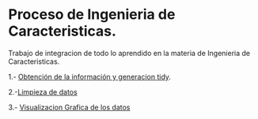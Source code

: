 # Proceso de Ingenieria de Caracteristicas.
Trabajo de integracion de todo lo aprendido en la materia de Ingenieria de Caracteristicas.

1.- [Obtención de la información y generacion tidy](https://github.com/benjalm21/ProyectoFinal_IC/blob/main/Obtenci%C3%B3n%20de%20la%20informaci%C3%B3n%20y%20generacion%20tidy.py).

2.-[Limpieza de datos](https://github.com/benjalm21/ProyectoFinal_IC/blob/main/Limpieza%20de%20datos.ipynb)

3.- [Visualizacion Grafica de los datos](https://public.tableau.com/app/profile/benjamin.lopez.mendoza8106/viz/NatalidadSonora/NatalidadenSonora2017-2020)
